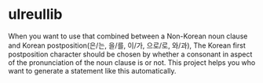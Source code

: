ulreullib
=========

When you want to use that combined between a Non-Korean noun clause and Korean postposition(은/는, 을/를, 이/가, 으로/로, 와/과), The Korean first postposition character should be chosen by whether a consonant in aspect of the pronunciation of the noun clause is or not. This project helps you who want to generate a statement like this automatically.
